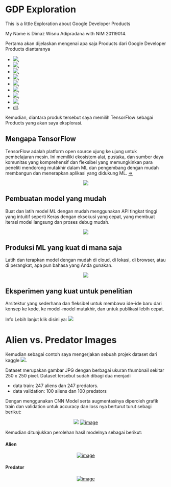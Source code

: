 # GDP Exploration
This is a little Exploration about Google Developer Products

My Name is Dimaz Wisnu Adipradana with NIM 20119014.

Pertama akan dijelaskan mengenai apa saja Products dari Google Developer Products diantaranya
- <a href="https://developer.android.com/" target="blank"><img src="https://img.shields.io/badge/Android-%233DDC84?&logo=android&logoColor=white" /></a>,
- <a href="https://cloud.google.com/" target="blank"><img src="https://img.shields.io/badge/Cloud-%234285F4?&logo=Google-Cloud&logoColor=white" /></a>,
- <a href="https://firebase.google.com/" target="blank"><img src="https://img.shields.io/badge/Firebase-%23FFCA28?&logo=firebase&logoColor=white" /></a>,
- <a href="https://flutter.dev/" target="blank"><img src="https://img.shields.io/badge/Flutter-%2302569B?&logo=flutter&logoColor=white" /></a>,
- <a href="https://cloud.google.com/maps-platform" target="blank"><img src="https://img.shields.io/badge/Maps%20Platform-%234285F4?&logo=google-maps&logoColor=white" /></a>,
- <a href="https://www.tensorflow.org/" target="blank"><img src="https://img.shields.io/badge/TensorFlow-%23FF6F00?&logo=tensorflow&logoColor=white" /></a>,
- <a href="https://developers.google.com/web" target="blank"><img src="https://img.shields.io/badge/Web-%234285F4?&logo=google&logoColor=white" /></a>,
- <a href="https://developers.google.com/youtube" target="blank"><img src="https://img.shields.io/badge/YouTube-%23FF0000?&logo=youtube&logoColor=white" /></a>,
- <a href="https://www.tensorflow.org/about">dll</a>.

Kemudian, diantara produk tersebut saya memilih TensorFlow sebagai Products yang akan saya eksplorasi.

## Mengapa TensorFlow
TensorFlow adalah platform open source ujung ke ujung untuk pembelajaran mesin. Ini memiliki ekosistem alat, pustaka, dan sumber daya komunitas yang komprehensif dan fleksibel yang memungkinkan para peneliti mendorong mutakhir dalam ML dan pengembang dengan mudah membangun dan menerapkan aplikasi yang didukung ML. <a href="https://developers.google.com/products/develop">&#8658;</a>

<p align="center">
<img src="https://www.tensorflow.org/site-assets/images/marketing/home/model.svg?" />
</p>

## Pembuatan model yang mudah
Buat dan latih model ML dengan mudah menggunakan API tingkat tinggi yang intuitif seperti Keras dengan eksekusi yang cepat, yang membuat iterasi model langsung dan proses debug mudah.

<p align="center">
<img src="https://www.tensorflow.org/site-assets/images/marketing/home/robust.svg?" />
</p>

## Produksi ML yang kuat di mana saja
Latih dan terapkan model dengan mudah di cloud, di lokasi, di browser, atau di perangkat, apa pun bahasa yang Anda gunakan.

<p align="center">
<img src="https://www.tensorflow.org/site-assets/images/marketing/home/research.svg?" />
</p>

## Eksperimen yang kuat untuk penelitian
Arsitektur yang sederhana dan fleksibel untuk membawa ide-ide baru dari konsep ke kode, ke model-model mutakhir, dan untuk publikasi lebih cepat.


Info Lebih lanjut klik disini ya: <a href="https://www.tensorflow.org/" target="blank"><img src="https://img.shields.io/badge/TensorFlow-%23FF6F00?&logo=tensorflow&logoColor=white" /></a>

# Alien vs. Predator Images

Kemudian sebagai contoh saya mengerjakan sebuah projek dataset dari kaggle <a href="https://www.kaggle.com/pmigdal/alien-vs-predator-images" target="blank"><img src="https://img.shields.io/badge/Alien%20vs.%20Predator%20images-%2320BEFF.svg?&style=social&logo=kaggle&logoColor=white" ></a>.


Dataset merupakan gambar JPG dengan berbagai ukuran thumbnail sekitar 250 x 250 pixel.
Dataset tersebut sudah dibagi dua menjadi 
- data train: 247 aliens dan 247 predators.
- data validation: 100 aliens dan 100 predators

Dengan menggunakan CNN Model serta augmentasinya diperoleh grafik train dan validation untuk accuracy dan loss nya berturut turut sebagi berikut:

<p align="center">
<a href='https://postimg.cc/xkxCdHtm' target='_blank'><img src='https://i.postimg.cc/xkxCdHtm/image.png' /></a>
<a href='https://postimg.cc/v4D8NDQH' target='_blank'><img src='https://i.postimg.cc/v4D8NDQH/image.png' border='0' alt='image'/></a>
</p>

Kemudian ditunjukkan perolehan hasil modelnya sebagai berikut:

#### Alien
<p align="center">
<a href='https://postimg.cc/JDr2pHLp' target='_blank'><img src='https://i.postimg.cc/JDr2pHLp/image.png' border='0' alt='image'/></a>
</p>

#### Predator
<p align="center">
<a href='https://postimg.cc/rKBZvPT0' target='_blank'><img src='https://i.postimg.cc/rKBZvPT0/image.png' border='0' alt='image'/></a>
</p>


